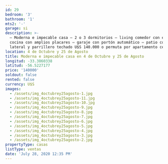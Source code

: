 ```yaml
---
id: 29
bedroom: '3'
bathroom: '1'
mts2: '-'
garage: si
description: >-
  – Moderna e impecable casa – 2 o 3 dormitorios – living comedor con estufa –
  cocina con amplios placares – garaje con portón automático – patio con entrada
  lateral y parrillero techado U$S 140.000 o permuta por apartamento céntrico.
location: 4 de Octubre y 25 de Agosto
title: Moderna e impecable casa en 4 de Octubre y 25 de Agosto
longitud: -33.3860338
latitud: -56.5227177
price: '140000'
soldout: false
rented: false
currency: U$S
images:
  - /assets/img_4octubrey25agosto-1.jpg
  - /assets/img_4octubrey25agosto-11.jpg
  - /assets/img_4octubrey25agosto-10.jpg
  - /assets/img_4octubrey25agosto-9.jpg
  - /assets/img_4octubrey25agosto-8.jpg
  - /assets/img_4octubrey25agosto-7.jpg
  - /assets/img_4octubrey25agosto-6.jpg
  - /assets/img_4octubrey25agosto-5.jpg
  - /assets/img_4octubrey25agosto-4.jpg
  - /assets/img_4octubrey25agosto-3.jpg
  - /assets/img_4octubrey25agosto-2.jpg
propertyType: casas
listType: ventas
date: 'July 28, 2020 12:35 PM'
---
```


